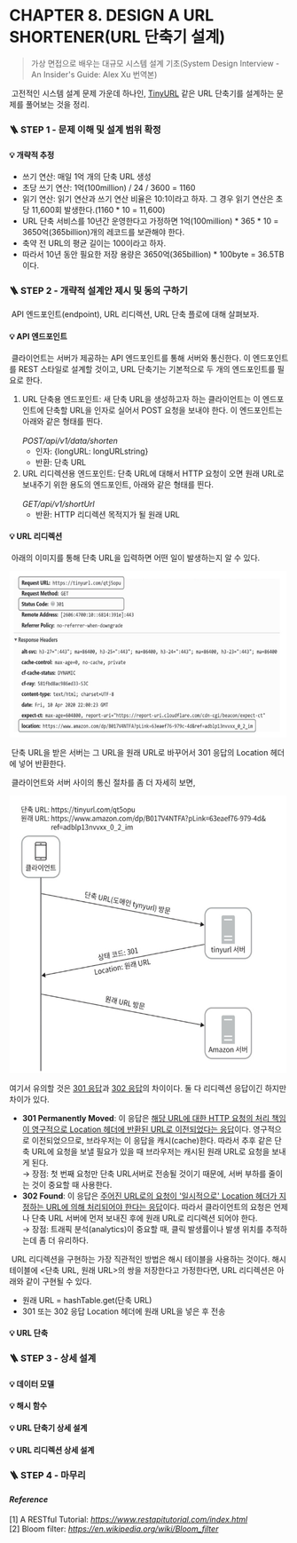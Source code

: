 # CHAPTER 8. DESIGN A URL SHORTENER(URL 단축기 설계)
> 가상 면접으로 배우는 대규모 시스템 설계 기초(System Design Interview - An Insider's Guide: Alex Xu 번역본)

&nbsp;고전적인 시스템 설계 문제 가운데 하나인, [TinyURL](https://tinyurl.com/) 같은 URL 단축기를 설계하는 문제를 풀어보는 것을 정리.

### 🪜 STEP 1 - 문제 이해 및 설계 범위 확정
#### 💡 개략적 추정
* 쓰기 연산: 매일 1억 개의 단축 URL 생성
* 초당 쓰기 연산: 1억(100million) / 24 / 3600 = 1160
* 읽기 연산: 읽기 연산과 쓰기 연산 비율은 10:1이라고 하자. 그 경우 읽기 연산은 초당 11,600회 발생한다.(1160 * 10 = 11,600)
* URL 단축 서비스를 10년간 운영한다고 가정하면 1억(100million) * 365 * 10 = 3650억(365billion)개의 레코드를 보관해야 한다.
* 축약 전 URL의 평균 길이는 100이라고 하자.
* 따라서 10년 동안 필요한 저장 용량은 3650억(365billion) * 100byte = 36.5TB 이다.

### 🪜 STEP 2 - 개략적 설계안 제시 및 동의 구하기
&nbsp;API 엔드포인트(endpoint), URL 리디렉션, URL 단축 플로에 대해 살펴보자.

#### 💡 API 엔드포인트
&nbsp;클라이언트는 서버가 제공하는 API 엔드포인트를 통해 서버와 통신한다. 
이 엔드포인트를 REST 스타일로 설계할 것이고, URL 단축기는 기본적으로 두 개의 엔드포인트를 필요로 한다.
1. URL 단축용 엔드포인트: 새 단축 URL을 생성하고자 하는 클라이언트는 이 엔드포인트에 단축할 URL을 인자로 실어서 POST 요청을 보내야 한다. 이 엔드포인트는 아래와 같은 형태를 띈다. <br><br> _POST/api/v1/data/shorten_ 
    * 인자: {longURL: longURLstring}
    * 반환: 단축 URL
2. URL 리디렉션용 엔드포인트: 단축 URL에 대해서 HTTP 요청이 오면 원래 URL로 보내주기 위한 용도의 엔드포인트, 아래와 같은 형태를 띈다. <br><br> _GET/api/v1/shortUrl_
    * 반환: HTTP 리디렉션 목적지가 될 원래 URL  

#### 💡 URL 리디렉션
&nbsp;아래의 이미지를 통해 단축 URL을 입력하면 어떤 일이 발생하는지 알 수 있다. 

<img src="https://github.com/ro117-youshin/TIL/blob/main/SystemDesign/img/input_a_short_url.jpg" width="500" height="300"/>

&nbsp;단축 URL을 받은 서버는 그 URL을 원래 URL로 바꾸어서 301 응답의 Location 헤더에 넣어 반환한다.

&nbsp;클라이언트와 서버 사이의 통신 절차를 좀 더 자세히 보면,

<img src="https://github.com/ro117-youshin/TIL/blob/main/SystemDesign/img/the_communication_between_client_and_server.jpg" width="500" height="500"/>

여기서 유의할 것은 <ins>301 응답</ins>과 <ins>302 응답</ins>의 차이이다. 둘 다 리디렉션 응답이긴 하지만 차이가 있다.

* **301 Permanently Moved**: 이 응답은 <ins>해당 URL에 대한 HTTP 요청의 처리 책임이 영구적으로 Location 헤더에 반환된 URL로 이전되었다는 응답</ins>이다. 영구적으로 이전되었으므로, 브라우저는 이 응답을 캐시(cache)한다. 따라서 추후 같은 단축 URL에 요청을 보낼 필요가 있을 때 브라우저는 캐시된 원래 URL로 요청을 보내게 된다.
<br>&rarr; 장점: 첫 번째 요청만 단축 URL서버로 전송될 것이기 때문에, 서버 부하를 줄이는 것이 중요할 때 사용한다.
* **302 Found**: 이 응답은 <ins>주어진 URL로의 요청이 '일시적으로' Location 헤더가 지정하는 URL에 의해 처리되어야 한다는 응답</ins>이다. 따라서 클라이언트의 요청은 언제나 단축 URL 서버에 먼저 보내진 후에 원래 URL로 리디렉션 되어야 한다.
  <br>&rarr; 장점: 트래픽 분석(analytics)이 중요할 때, 클릭 발생률이나 발생 위치를 추적하는데 좀 더 유리하다.

&nbsp;URL 리디렉션을 구현하는 가장 직관적인 방법은 해시 테이블을 사용하는 것이다. 해시 테이블에 <단축 URL, 원래 URL>의 쌍을 저장한다고 가정한다면, URL 리디렉션은 아래와 같이 구현될 수 있다.
* 원래 URL = hashTable.get(단축 URL)
* 301 또는 302 응답 Location 헤더에 원래 URL을 넣은 후 전송

#### 💡 URL 단축

### 🪜 STEP 3 - 상세 설계

#### 💡 데이터 모델
#### 💡 해시 함수
#### 💡 URL 단축기 상세 설계
#### 💡 URL 리디렉션 상세 설계

### 🪜 STEP 4 - 마무리


#### _Reference_
[1] A RESTful Tutorial: _https://www.restapitutorial.com/index.html_ <br>
[2] Bloom filter: _https://en.wikipedia.org/wiki/Bloom_filter_